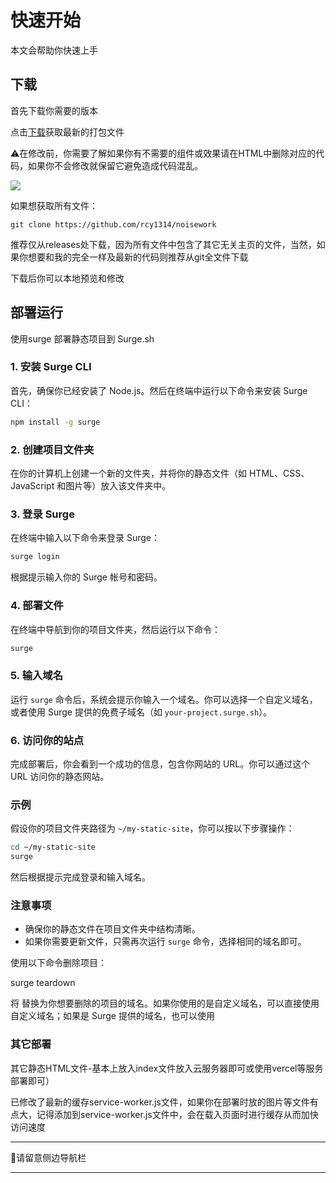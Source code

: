 # 快速开始

本文会帮助你快速上手

## 下载

首先下载你需要的版本

点击[下载](https://github.com/rcy1314/noisework/releases)获取最新的打包文件

⚠️在修改前，你需要了解如果你有不需要的组件或效果请在HTML中删除对应的代码，如果你不会修改就保留它避免造成代码混乱。

![](https://jsd.cdn.noisework.cn/gh/rcy1314/tuchuang@main/uPic/1724989372752.png)

如果想获取所有文件：

```
git clone https://github.com/rcy1314/noisework
```

推荐仅从releases处下载，因为所有文件中包含了其它无关主页的文件，当然，如果你想要和我的完全一样及最新的代码则推荐从git全文件下载

下载后你可以本地预览和修改

## 部署运行

 使用surge 部署静态项目到 Surge.sh

### 1. 安装 Surge CLI

首先，确保你已经安装了 Node.js。然后在终端中运行以下命令来安装 Surge CLI：

```bash
npm install -g surge
```

### 2. 创建项目文件夹

在你的计算机上创建一个新的文件夹，并将你的静态文件（如 HTML、CSS、JavaScript 和图片等）放入该文件夹中。

### 3. 登录 Surge

在终端中输入以下命令来登录 Surge：

```bash
surge login
```

根据提示输入你的 Surge 帐号和密码。

### 4. 部署文件

在终端中导航到你的项目文件夹，然后运行以下命令：

```bash
surge
```

### 5. 输入域名

运行 `surge` 命令后，系统会提示你输入一个域名。你可以选择一个自定义域名，或者使用 Surge 提供的免费子域名（如 `your-project.surge.sh`）。

### 6. 访问你的站点

完成部署后，你会看到一个成功的信息，包含你网站的 URL。你可以通过这个 URL 访问你的静态网站。

### 示例

假设你的项目文件夹路径为 `~/my-static-site`，你可以按以下步骤操作：

```bash
cd ~/my-static-site
surge
```

然后根据提示完成登录和输入域名。

### 注意事项

- 确保你的静态文件在项目文件夹中结构清晰。
- 如果你需要更新文件，只需再次运行 `surge` 命令，选择相同的域名即可。

使用以下命令删除项目：

surge teardown <your-domain>

将 <your-domain> 替换为你想要删除的项目的域名。如果你使用的是自定义域名，可以直接使用自定义域名；如果是 Surge 提供的域名，也可以使用

### 其它部署

其它静态HTML文件-基本上放入index文件放入云服务器即可或使用vercel等服务部署即可）

已修改了最新的缓存service-worker.js文件，如果你在部署时放的图片等文件有点大，记得添加到service-worker.js文件中，会在载入页面时进行缓存从而加快访问速度

------

🌈请留意侧边导航栏

------

